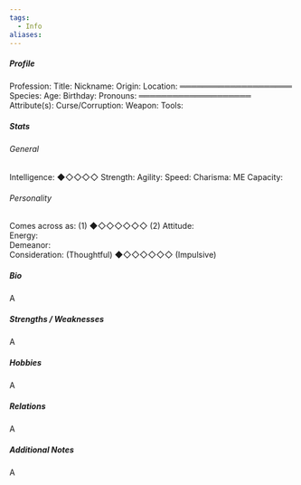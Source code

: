 ```yaml
---
tags:
  - Info
aliases:
---
```




##### Profile
Profession: 
Title: 
Nickname: 
Origin: 
Location: 
════════════════════
Species: 
Age: 
Birthday: 
Pronouns: 
════════════════════
Attribute(s): 
Curse/Corruption: 
Weapon: 
Tools: 

##### Stats

###### General

Intelligence:  ◆◇◇◇◇
Strength: 
Agility: 
Speed: 
Charisma: 
ME Capacity: 

###### Personality

Comes across as:  (1)  ◆◇◇◇◇◇◇  (2)
Attitude:  
Energy:  
Demeanor:  
Consideration:  (Thoughtful)  ◆◇◇◇◇◇◇  (Impulsive)

##### Bio

A


##### Strengths / Weaknesses

A


##### Hobbies

A


##### Relations

A

##### Additional Notes

A